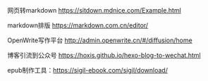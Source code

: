网页转markdown https://sitdown.mdnice.com/Example.html

markdown排版 https://markdown.com.cn/editor/

OpenWrite写作平台 http://admin.openwrite.cn/#/diffusion/home

博客引流到公众号 https://hoxis.github.io/hexo-blog-to-wechat.html

epub制作工具：https://sigil-ebook.com/sigil/download/



